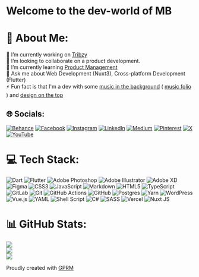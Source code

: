 # Welcome to the dev-world of MB

# 💫 About Me:
🔭 I’m currently working on [Tribzy](https://www.tribzy.com)<br>👯 I’m looking to collaborate on a product development.<br>🌱 I’m currently learning [Product Management](https://www.credential.net/1fe5fc51-5ccc-4639-8793-ace3ff7b7670#gs.cqzl7j)<br>💬 Ask me about Web Development (Nuxt3), Cross-platform Development (Flutter)<br>⚡ Fun fact is that I'm a dev with some [music in the background](https://open.spotify.com/artist/2ny7JyTgSvXGCnCJGx3jSt) ( [music folio](https://music.moulibheemaneti.com)
) and [design on the top](https://www.behance.net/moulibheemaneti)
## 🌐 Socials:
[![Behance](https://img.shields.io/badge/Behance-1769ff?logo=behance&logoColor=white)](https://behance.net/moulibheemaneti) [![Facebook](https://img.shields.io/badge/Facebook-%231877F2.svg?logo=Facebook&logoColor=white)](https://facebook.com/be.mouli) [![Instagram](https://img.shields.io/badge/Instagram-%23E4405F.svg?logo=Instagram&logoColor=white)](https://instagram.com/mouli.bheemaneti) [![LinkedIn](https://img.shields.io/badge/LinkedIn-%230077B5.svg?logo=linkedin&logoColor=white)](https://linkedin.com/in/moulibheemaneti) [![Medium](https://img.shields.io/badge/Medium-12100E?logo=medium&logoColor=white)](https://medium.com/@moulibheemaneti) [![Pinterest](https://img.shields.io/badge/Pinterest-%23E60023.svg?logo=Pinterest&logoColor=white)](https://pinterest.com/moulibheemaneti) [![X](https://img.shields.io/badge/X-black.svg?logo=X&logoColor=white)](https://x.com/moulibheemaneti) [![YouTube](https://img.shields.io/badge/YouTube-%23FF0000.svg?logo=YouTube&logoColor=white)](https://youtube.com/@be.mouli) 

# 💻 Tech Stack:
![Dart](https://img.shields.io/badge/dart-%230175C2.svg?style=plastic&logo=dart&logoColor=white) ![Flutter](https://img.shields.io/badge/Flutter-%2302569B.svg?style=plastic&logo=Flutter&logoColor=white) ![Adobe Photoshop](https://img.shields.io/badge/adobe%20photoshop-%2331A8FF.svg?style=plastic&logo=adobe%20photoshop&logoColor=white) ![Adobe Illustrator](https://img.shields.io/badge/adobe%20illustrator-%23FF9A00.svg?style=plastic&logo=adobe%20illustrator&logoColor=white) ![Adobe XD](https://img.shields.io/badge/Adobe%20XD-470137?style=plastic&logo=Adobe%20XD&logoColor=#FF61F6) ![Figma](https://img.shields.io/badge/figma-%23F24E1E.svg?style=plastic&logo=figma&logoColor=white) ![CSS3](https://img.shields.io/badge/css3-%231572B6.svg?style=plastic&logo=css3&logoColor=white) ![JavaScript](https://img.shields.io/badge/javascript-%23323330.svg?style=plastic&logo=javascript&logoColor=%23F7DF1E) ![Markdown](https://img.shields.io/badge/markdown-%23000000.svg?style=plastic&logo=markdown&logoColor=white) ![HTML5](https://img.shields.io/badge/html5-%23E34F26.svg?style=plastic&logo=html5&logoColor=white) ![TypeScript](https://img.shields.io/badge/typescript-%23007ACC.svg?style=plastic&logo=typescript&logoColor=white) ![GitLab](https://img.shields.io/badge/gitlab-%23181717.svg?style=plastic&logo=gitlab&logoColor=white) ![Git](https://img.shields.io/badge/git-%23F05033.svg?style=plastic&logo=git&logoColor=white) ![GitHub Actions](https://img.shields.io/badge/github%20actions-%232671E5.svg?style=plastic&logo=githubactions&logoColor=white) ![GitHub](https://img.shields.io/badge/github-%23121011.svg?style=plastic&logo=github&logoColor=white) ![Postgres](https://img.shields.io/badge/postgres-%23316192.svg?style=plastic&logo=postgresql&logoColor=white) ![Yarn](https://img.shields.io/badge/yarn-%232C8EBB.svg?style=plastic&logo=yarn&logoColor=white) ![WordPress](https://img.shields.io/badge/WordPress-%23117AC9.svg?style=plastic&logo=WordPress&logoColor=white) ![Vue.js](https://img.shields.io/badge/vue.js-%2335495e.svg?style=plastic&logo=vuedotjs&logoColor=%234FC08D) ![YAML](https://img.shields.io/badge/yaml-%23ffffff.svg?style=plastic&logo=yaml&logoColor=151515) ![Shell Script](https://img.shields.io/badge/shell_script-%23121011.svg?style=plastic&logo=gnu-bash&logoColor=white) ![C#](https://img.shields.io/badge/c%23-%23239120.svg?style=plastic&logo=csharp&logoColor=white) ![SASS](https://img.shields.io/badge/SASS-hotpink.svg?style=plastic&logo=SASS&logoColor=white) ![Vercel](https://img.shields.io/badge/vercel-%23000000.svg?style=plastic&logo=vercel&logoColor=white) ![Nuxt JS](https://img.shields.io/badge/Nuxt-002E3B?style=plastic&logo=nuxt.js&logoColor=#00DC82)
# 📊 GitHub Stats:
![](https://github-readme-stats.vercel.app/api?username=moulibheemaneti&theme=transparent&hide_border=false&include_all_commits=true&count_private=false)<br/>
![](https://github-readme-streak-stats.herokuapp.com/?user=moulibheemaneti&theme=transparent&hide_border=false)<br/>
![](https://github-readme-stats.vercel.app/api/top-langs/?username=moulibheemaneti&theme=transparent&hide_border=false&include_all_commits=true&count_private=false&layout=compact)


Proudly created with [GPRM](https://gprm.itsvg.in)
